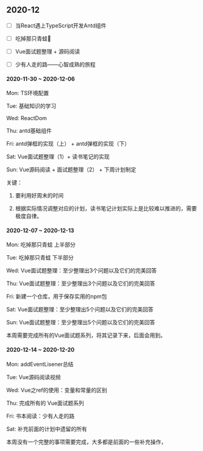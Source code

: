 ## 2020-12

 - [ ] 当React遇上TypeScript开发Antd组件

 - [ ] 吃掉那只青蛙🐸

 - [ ] Vue面试题整理 + 源码阅读

 - [ ] 少有人走的路——心智成熟的旅程

#### 2020-11-30 ~ 2020-12-06

Mon: TS环境配置

Tue: 基础知识的学习 

Wed: ReactDom

Thu: antd基础组件

Fri: antd弹框的实现（上） + antd弹框的实现（下）

Sat: Vue面试题整理（1）+ 读书笔记的实现

Sun: Vue源码阅读 + 面试题整理（2） + 下周计划制定

关键：

1. 要利用好周末的时间

2. 根据实际情况调整对应的计划，读书笔记计划实际上是比较难以推进的，需要极度自律。

#### 2020-12-07 ~ 2020-12-13

Mon: 吃掉那只青蛙 上半部分

Tue: 吃掉那只青蛙 下半部分

Wed: Vue面试题整理：至少整理出3个问题以及它们的完美回答

Thu: Vue面试题整理：至少整理出3个问题以及它们的完美回答

Fri: 新建一个仓库，用于保存实用的npm包

Sat: Vue面试题整理：至少整理出5个问题以及它们的完美回答

Sun: Vue面试题整理：至少整理出5个问题以及它们的完美回答

本周需要完成所有的Vue面试题系列，将其记录下来，后面会用到。

#### 2020-12-14 ~ 2020-12-20

Mon: addEventLisener总结

Tue: Vue源码阅读视频

Wed: Vue之ref的使用：变量和常量的区别

Thu: 完成所有的 Vue面试题系列

Fri: 书本阅读：少有人走的路

Sat: 补充前面的计划中遗留的所有

本周没有一个完整的事项需要完成，大多都是前面的一些补充操作，